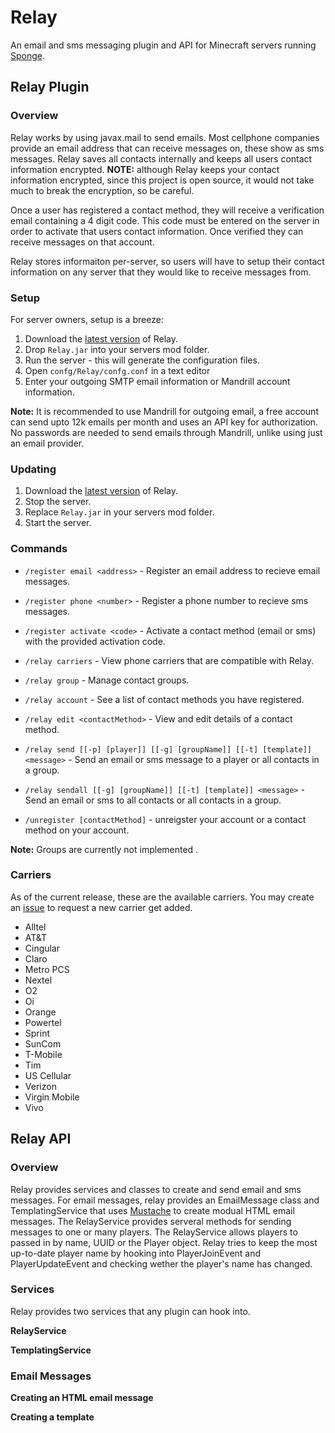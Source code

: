 # Relay
An email and sms messaging plugin and API for Minecraft servers running [Sponge](https://github.com/SpongePowered/Sponge).

## Relay Plugin
### Overview
Relay works by using javax.mail to send emails. Most cellphone companies provide an email address that can receive messages on, these show as sms messages. Relay saves all contacts internally and keeps all users contact information encrypted. **NOTE:** although Relay keeps your contact information encrypted, since this project is open source, it would not take much to break the encryption, so be careful.  
  
Once a user has registered a contact method, they will receive a verification email containing a 4 digit code. This code must be entered on the server in order to activate that users contact information. Once verified they can receive messages on that account.  
  
Relay stores informaiton per-server, so users will have to setup their contact information on any server that they would like to receive messages from. 

### Setup
For server owners, setup is a breeze:
1. Download the [latest version](/releases/latest) of Relay.
2. Drop `Relay.jar` into your servers mod folder.
3. Run the server - this will generate the configuration files.
4. Open `confg/Relay/confg.conf` in a text editor
5. Enter your outgoing SMTP email information or Mandrill account information.

**Note:** It is recommended to use Mandrill for outgoing email, a free account can send upto 12k emails per month and uses an API key for authorization. No passwords are needed to send emails through Mandrill, unlike using just an email provider.

### Updating
1. Download the [latest version](/releases/latest) of Relay.
2. Stop the server.
3. Replace `Relay.jar` in your servers mod folder.
4. Start the server.

### Commands
* `/register email <address>` - Register an email address to recieve email messages.
* `/register phone <number>` - Register a phone number to recieve sms messages.
* `/register activate <code>` - Activate a contact method (email or sms) with the provided activation code.

* `/relay carriers` - View phone carriers that are compatible with Relay.
* `/relay group` - Manage contact groups.
* `/relay account` - See a list of contact methods you have registered.
* `/relay edit <contactMethod>` - View and edit details of a contact method.
* `/relay send [[-p] [player]] [[-g] [groupName]] [[-t] [template]] <message>` - Send an email or sms message to a player or all contacts in a group.
* `/relay sendall [[-g] [groupName]] [[-t] [template]] <message>` - Send an email or sms to all contacts or all contacts in a group.

* `/unregister [contactMethod]` - unreigster your account or a contact method on your account.
  
**Note:** Groups are currently not implemented
.
### Carriers
As of the current release, these are the available carriers. You may create an [issue](/issues) to request a new carrier get added.

* Alltel
* AT&T
* Cingular
* Claro
* Metro PCS
* Nextel
* O2
* Oi
* Orange
* Powertel
* Sprint
* SunCom
* T-Mobile
* Tim
* US Cellular
* Verizon
* Virgin Mobile
* Vivo

## Relay API
### Overview
Relay provides services and classes to create and send email and sms messages. For email messages, relay provides an EmailMessage class and TemplatingService that uses [Mustache](https://github.com/spullara/mustache.java) to create modual HTML email messages. The RelayService provides serveral methods for sending messages to one or many players. The RelayService allows players to passed in by name, UUID or the Player object. Relay tries to keep the most up-to-date player name by hooking into PlayerJoinEvent and PlayerUpdateEvent and checking wether the player's name has changed.

### Services
Relay provides two services that any plugin can hook into.

**RelayService**

**TemplatingService**

### Email Messages
**Creating an HTML email message**

**Creating a template**